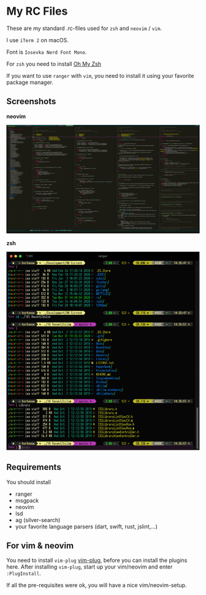# My RC Files

These are my standard .rc-files used for `zsh` and `neovim` / `vim`.

I use `iTerm 2` on macOS.

Font is `Iosevka Nerd Font Mono`.

For `zsh` you need to install [Oh My Zsh](https://ohmyz.sh)

If you want to use `ranger` with `vim`, you need to install it using your favorite package manager.

## Screenshots

**neovim**

![neovim](neovim.png)

**zsh**

![zsh](zsh.png)

## Requirements

You should install

- ranger
- msgpack
- neovim
- lsd
- ag (silver-search)
- your favorite language parsers (dart, swift, rust, jslint,...)

## For vim & neovim

You need to install `vim-plug` [vim-plug](https://github.com/junegunn/vim-plug), before you can install the plugins here. After
installing `vim-plug`, start up your vim/neovim and enter `:PlugInstall`.

If all the pre-requisites were ok, you will have a nice vim/neovim-setup.


